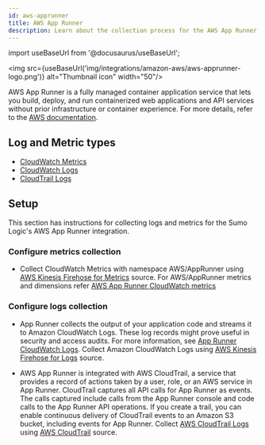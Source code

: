 ```yaml
---
id: aws-apprunner
title: AWS App Runner
description: Learn about the collection process for the AWS App Runner service.
---
```

import useBaseUrl from '@docusaurus/useBaseUrl';

<img src={useBaseUrl('img/integrations/amazon-aws/aws-apprunner-logo.png')} alt="Thumbnail icon" width="50"/>

AWS App Runner is a fully managed container application service that lets you build, deploy, and run containerized web applications and API services without prior infrastructure or container experience. For more details, refer to the [AWS documentation](https://docs.aws.amazon.com/apprunner/latest/dg/what-is-apprunner.html).

## Log and Metric types
* [CloudWatch Metrics](https://docs.aws.amazon.com/apprunner/latest/dg/monitor-cw.html)
* [CloudWatch Logs](https://docs.aws.amazon.com/apprunner/latest/dg/monitor-cwl.html)
* [CloudTrail Logs](https://docs.aws.amazon.com/apprunner/latest/dg/monitor-ct.html)

## Setup
This section has instructions for collecting logs and metrics for the Sumo Logic's AWS App Runner integration.

### Configure metrics collection
* Collect CloudWatch Metrics with namespace AWS/AppRunner using [AWS Kinesis Firehose for Metrics](https://help.sumologic.com/docs/send-data/hosted-collectors/amazon-aws/aws-kinesis-firehose-metrics-source/) source. For AWS/AppRunner metrics and dimensions refer [AWS App Runner CloudWatch metrics](https://docs.aws.amazon.com/apprunner/latest/dg/monitor-cw.html)

### Configure logs collection
* App Runner collects the output of your application code and streams it to Amazon CloudWatch Logs. These log records might prove useful in security and access audits. For more information, see [App Runner CloudWatch Logs](https://docs.aws.amazon.com/apprunner/latest/dg/monitor-cwl.html). Collect Amazon CloudWatch Logs using [AWS Kinesis Firehose for Logs](https://help.sumologic.com/docs/send-data/hosted-collectors/amazon-aws/aws-kinesis-firehose-logs-source/) source.

* AWS App Runner is integrated with AWS CloudTrail, a service that provides a record of actions taken by a user, role, or an AWS service in App Runner. CloudTrail captures all API calls for App Runner as events. The calls captured include calls from the App Runner console and code calls to the App Runner API operations. If you create a trail, you can enable continuous delivery of CloudTrail events to an Amazon S3 bucket, including events for App Runner. Collect [AWS CloudTrail Logs](https://docs.aws.amazon.com/apprunner/latest/dg/monitor-ct.html) using [AWS CloudTrail](https://help.sumologic.com/docs/send-data/hosted-collectors/amazon-aws/aws-cloudtrail-source/) source.
